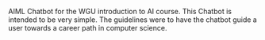 AIML Chatbot for the WGU introduction to AI course. This Chatbot is intended to be very simple. The guidelines were to have the chatbot guide a user towards a career path in computer science. 
